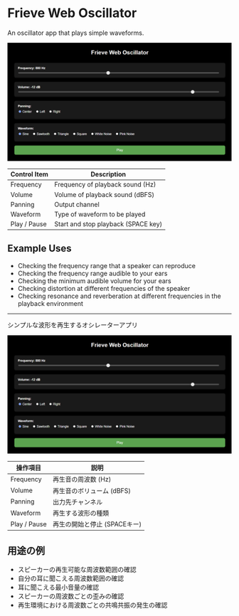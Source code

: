 # Frieve Web Oscillator

An oscillator app that plays simple waveforms.

![Screenshot](oscillator.png)

| Control Item | Description                         |
|--------------|-------------------------------------|
| Frequency    | Frequency of playback sound (Hz)    |
| Volume       | Volume of playback sound (dBFS)     |
| Panning      | Output channel                      |
| Waveform     | Type of waveform to be played       |
| Play / Pause | Start and stop playback (SPACE key) |

## Example Uses

- Checking the frequency range that a speaker can reproduce
- Checking the frequency range audible to your ears
- Checking the minimum audible volume for your ears
- Checking distortion at different frequencies of the speaker
- Checking resonance and reverberation at different frequencies in the playback environment

---

シンプルな波形を再生するオシレーターアプリ

![Screenshot](oscillator.png)

| 操作項目     | 説明                        |
|--------------|-----------------------------|
| Frequency    | 再生音の周波数 (Hz)         |
| Volume       | 再生音のボリューム (dBFS)   |
| Panning      | 出力先チャンネル            |
| Waveform     | 再生する波形の種類          |
| Play / Pause | 再生の開始と停止 (SPACEキー)|

## 用途の例

- スピーカーの再生可能な周波数範囲の確認
- 自分の耳に聞こえる周波数範囲の確認
- 耳に聞こえる最小音量の確認
- スピーカーの周波数ごとの歪みの確認
- 再生環境における周波数ごとの共鳴共振の発生の確認
